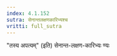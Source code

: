 ```yaml
---
index: 4.1.152
sutra: सेनान्तलक्षणकारिभ्यश्च
vritti: full_sutra
---
```


"तस्य अपत्यम्" (इति)  सेनान्त-लक्षण-कारिभ्यः ण्यः 